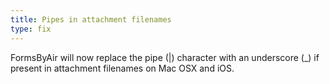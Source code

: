 ```yaml
---
title: Pipes in attachment filenames
type: fix
---
```


FormsByAir will now replace the pipe (|) character with an underscore (_) if present in attachment filenames on Mac OSX and iOS.